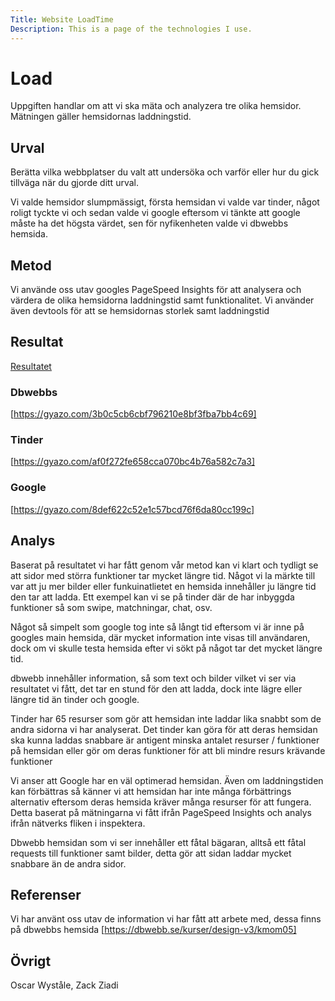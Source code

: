 ```yaml
---
Title: Website LoadTime
Description: This is a page of the technologies I use.
---
```


# Load

Uppgiften handlar om att vi ska mäta och analyzera tre olika hemsidor. Mätningen gäller hemsidornas laddningstid.

## Urval

Berätta vilka webbplatser du valt att undersöka och varför eller hur du gick tillväga när du gjorde ditt urval.

Vi valde hemsidor slumpmässigt, första hemsidan vi valde var tinder, något roligt tyckte vi och sedan valde vi google eftersom vi tänkte att google måste ha det högsta värdet, sen för nyfikenheten valde vi dbwebbs hemsida.

## Metod

Vi använde oss utav googles PageSpeed Insights för att analysera och värdera de olika hemsidorna laddningstid samt funktionalitet. Vi använder även devtools för att se hemsidornas storlek samt laddningstid

## Resultat

<a href="https://gyazo.com/1ca8327568afb733c850374251cba39b"> Resultatet </a>

### Dbwebbs

[https://gyazo.com/3b0c5cb6cbf796210e8bf3fba7bb4c69]

### Tinder

[https://gyazo.com/af0f272fe658cca070bc4b76a582c7a3]

### Google

[https://gyazo.com/8def622c52e1c57bcd76f6da80cc199c]

## Analys

Baserat på resultatet vi har fått genom vår metod kan vi klart och tydligt se att sidor med störra funktioner tar mycket längre tid. Något vi la märkte till var att ju mer bilder eller funkuinatlietet en hemsida innehåller ju längre tid den tar att ladda. Ett exempel kan vi se på tinder där de har inbyggda funktioner så som swipe, matchningar, chat, osv.

Något så simpelt som google tog inte så långt tid eftersom vi är inne på googles main hemsida, där mycket information inte visas till användaren, dock om vi skulle testa hemsida efter vi sökt på något tar det mycket längre tid.

dbwebb innehåller information, så som text och bilder vilket vi ser via resultatet vi fått, det tar en stund för den att ladda, dock inte lägre eller längre tid än tinder och google.

Tinder har 65 resurser som gör att hemsidan inte laddar lika snabbt som de andra sidorna vi har analyserat. Det tinder kan göra för att deras hemsidan ska kunna laddas snabbare är antigent minska antalet resurser / funktioner på hemsidan eller gör om deras funktioner för att bli mindre resurs krävande funktioner

Vi anser att Google har en väl optimerad hemsidan. Även om laddningstiden kan förbättras så känner vi att hemsidan har inte många förbättrings alternativ eftersom deras hemsida kräver många resurser för att fungera. Detta baserat på mätningarna vi fått ifrån PageSpeed Insights och analys ifrån nätverks fliken i inspektera.

Dbwebb hemsidan som vi ser innehåller ett fåtal bägaran, alltså ett fåtal requests till funktioner samt bilder, detta gör att sidan laddar mycket snabbare än de andra sidor.

## Referenser

Vi har använt oss utav de information vi har fått att arbete med, dessa finns på dbwebbs hemsida
[https://dbwebb.se/kurser/design-v3/kmom05]

## Övrigt

Oscar Wyståle, Zack Ziadi
